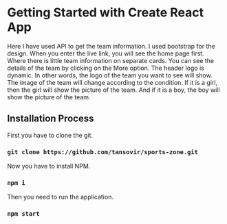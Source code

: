 # Getting Started with Create React App

Here I have used API to get the team information. I used bootstrap for the design. When you enter the live link, you will see the home page first. Where there is little team information on separate cards. You can see the details of the team by clicking on the More option. The header logo is dynamic. In other words, the logo of the team you want to see will show. The image of the team will change according to the condition. If it is a girl, then the girl will show the picture of the team. And if it is a boy, the boy will show the picture of the team.

## Installation Process

First you have to clone the git.
### `git clone https://github.com/tansovir/sports-zone.git`

Now you have to install NPM.
### `npm i`
Then you need to run the application.
### `npm start`

